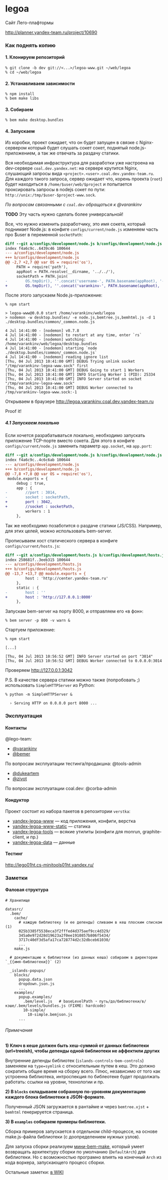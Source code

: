 legoa
=====

Сайт Лего-плафтормы

http://planner.yandex-team.ru/project/10690

### Как поднять копию ###

#### 1. Клонируем репозиторий

```
% git clone -b dev git://<...>/legoa-www.git ~/web/legoa
% cd ~/web/legoa
```

#### 2. Устанавливаем зависимости

```
% npm install
% bem make libs
```

#### 3. Собираем 

```
% bem make desktop.bundles
```

#### 4. Запускаем

Из коробки, проект ожидает, что он будет запущен в связке с Nginx-сервером который будет слушать сокет
сокет, поднятый node.js-приложением, а так же отвечать за раздачу статики.

Вся необходимая инфраструктура для разработки уже настроена на dev-сервере `coal.dev.yandex.net`: на сервере
крутится Nginx, слушающий запросы вида `<project>.<user>.coal.dev.yandex-team.ru`. Для каждого такого запроса, сервер
ожидает что, корень проекта (`root`) будет находиться в `/home/$user/web/$project` и попытается проксировать запросы 
в nodejs сокет по пути: `http://unix:/tmp/$user-$project-www.sock`.

*По вопросам связанными с `coal.dev` обращаться к @varankinv*

**TODO** Эту часть нужно сделать более универсальной!

Все, что нужно изменить разработчику, это имя сокета, который поднимает Node.js: в конфиге 
`configs/current/node.js` изменяем часть про $user в переменной `socketPath`:

```diff
diff --git a/configs/development/node.js b/configs/development/node.js
index f4a6c9c..6439c46 100644
--- a/configs/development/node.js
+++ b/configs/development/node.js
@@ -2,7 +2,7 @@ var OS = require('os'),
     PATH = require('path'),
     appRoot = PATH.resolve(__dirname, '../../'),
     socketPath = PATH.join(
-        OS.tmpDir(), ''.concat('username-', PATH.basename(appRoot), '-www.sock'));
+        OS.tmpDir(), ''.concat('varankinv-', PATH.basename(appRoot), '-www.sock'));

```

После этого запускаем Node.js-приложение:

```shell
% npm start

> legoa-www@0.0.0 start /home/varankinv/web/legoa
> nodemon -w desktop.bundles/ -e node.js,bemtree.js,bemhtml.js -d 1 ./desktop.bundles/common/_common.node.js

4 Jul 14:41:00 - [nodemon] v0.7.8
4 Jul 14:41:00 - [nodemon] to restart at any time, enter `rs`
4 Jul 14:41:00 - [nodemon] watching: /home/varankinv/web/legoa/desktop.bundles
4 Jul 14:41:00 - [nodemon] starting `node ./desktop.bundles/common/_common.node.js`
4 Jul 14:41:00 - [nodemon] reading ignore list
[Thu, 04 Jul 2013 10:41:00 GMT] DEBUG Trying unlink socket "/tmp/varankinv-legoa-www.sock" first
[Thu, 04 Jul 2013 10:41:00 GMT] DEBUG Going to start 1 Workers
[Thu, 04 Jul 2013 10:41:00 GMT] INFO Starting Worker 1 (PID): 25334
[Thu, 04 Jul 2013 10:41:00 GMT] INFO Server started on socket "/tmp/varankinv-legoa-www.sock"
[Thu, 04 Jul 2013 10:41:00 GMT] DEBUG Worker connected to /tmp/varankinv-legoa-www.sock:-1
```

Открываем в браузере http://legoa.varankinv.coal.dev.yandex-team.ru

Proof it!

##### 4.1 Запускаем локально

Если хочется разрабатываться локально, необходимо запускать приложение TCP-порте вместо сокета. Для этого в конфиге 
`configs/current/node.js` заменить параметр `app.socket`, на `app.port`:

```diff
diff --git a/configs/development/node.js b/configs/development/node.js
index f4a6c9c..4c6c6ab 100644
--- a/configs/development/node.js
+++ b/configs/development/node.js
@@ -7,8 +7,8 @@ var OS = require('os'),
 module.exports = {
     debug : true,
     app : {
-        //port : 3014,
-        socket : socketPath,
+        port : 3042,
+        //socket : socketPath,
         workers : 1
     },
```

Так же необходимо позаботится о раздаче статики (JS/CSS). Например, для этих целей, можно использовать bem-server.

Прописываем хост статического сервера в конфиге `configs/current/hosts.js`:

```diff
diff --git a/configs/development/hosts.js b/configs/development/hosts.js
index 258681f..3eeb315 100644
--- a/configs/development/hosts.js
+++ b/configs/development/hosts.js
@@ -13,7 +13,7 @@ module.exports = {
         host : 'http://center.yandex-team.ru'
     },
     static : {
-        host : ''
+        host : 'http://127.0.0.1:8000'
     },
```

Запускам bem-server на порту 8000, и отправляем его «в фон»:

```
% bem server -p 800 -v warn &
```

Стартуем приложение:

```
% npm start

[...]

[Thu, 04 Jul 2013 10:56:52 GMT] INFO Server started on port "3014"
[Thu, 04 Jul 2013 10:56:52 GMT] DEBUG Worker connected to 0.0.0.0:3014
```

Проверяем http://127.0.0.1:3042

P.S. В качестве сервера статики можно также (попробовать ;) использовать `SimpleHTTPServer` из Python:

```
% python -m SimpleHTTPServer &

  › Serving HTTP on 0.0.0.0 port 8000 ...
```

### Эксплуатация ###

#### Контакты

@lego-team:

* [@varankinv](http://staff/varankinv)
* [@bemer](http://staff/bemer)

По вопросам эксплуатации тестинга/продакшна: @tools-admin

* [@dukeartem](http://staff/dukeartem)
* [@zivot](http://staff/zivot)

По вопросам эксплуатации coal.dev: @corba-admin

#### Кондуктор

Проект состоит из набора пакетов в репозитории `verstka`:

* [yandex-legoa-www](http://c.yandex-team.ru/packages/yandex-legoa-www/) — код приложения, конфиги, верстка
* [yandex-legoa-www-static](http://c.yandex-team.ru/packages/yandex-legoa-www-static/) — статика
* [yandex-legoa-tools](http://c.yandex-team.ru/packages/yandex-legoa-tools) — всякие утилиты (конфиги 
  для monrun, graphite-client, и пр.)
* [yandex-legoa-data](http://c.yandex-team.ru/packages/yandex-legoa-data/) — данные

#### Тестинг

http://lego01ht.cs-minitools01ht.yandex.ru/

### Заметки ###

#### Фаловая структура

    # Хранилище

    datasrc/
      .bem/
        cache/
          # каждую библиотеку (и ее депенды) сливаем в кеш плоским списком (1)
          025b3385f5538eca3f2fffed4d375aef9cc4d329/
          345a0e972d28d19623a2f0ee1910857b806f5434/
          3717c40df3d5afa17ca728774d2c32dbceb61030/
          ...
        make.js

      # документацию к библиотеки (из данных кеша) собираем в директории `_{{имя-библиотеки}}` (2)

      _islands-popups/
        blocks/
          popup.data.json
          dropdown.json.js
          ...
        examples/
          popup.examples/
            .bem/level.js   # baseLevelPath ➝ путь/до/библиотеки/в/кэше/.bem/levels/bundles.js (FIXME: hardcode)
            10-simple/
              10-simple.bemjson.js
          ...

###### Примечания

**1) Ключ в кеше должен быть хеш-суммой от данных библиотеки (url+treeish), чтобы депенды одной
библиотеки не аффектили других**

Внутренние депенды библиотек (`islands-controls➝bem-controls`) заменяем на `type=symlink`
с относительным путем в кеш. Это должно сократить общее время на сборку всего. Плюс, независимо
от того как устроенна библиотека, интроспекция по библеотеке будет продолжать работать: ссылки
на уровни, технологии и пр.

**2) В `blocks` складываем собранную по-уровням документацию каждого блока библиотеки
в JSON-формате.**

Полученный JSON загружается в рантайме и через `bemtree.xjst` + `bemhtml` генерируется страница.

**3) В `examples` собираем примеры библиотеки.**

Сборка примеров запускается в отдельном child-процессе, на основе make.js-файла библиотеки 
(с доопределением нужных узлов).

Для запуска сборки реализуем [мини-bem-make](datasrc/lib/make.js), который умеет возвращать 
архитектуру сборки по умолчанию (`DefaultArch`) для библиотеки. Но с возможностью програмно 
влиять на конечный `Arch` из кода воркера, запускающего процесс сборки.

Остальные заметки: [в WIKI](http://wiki.yandex-team.ru/lego/site/notes)

